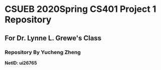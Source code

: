 # CSUEB 2020Spring CS401 Project 1 Repository
## For Dr. Lynne L. Grewe's Class
### Repository By Yucheng Zheng 
**NetID: ui26765**

